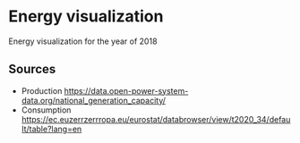# Energy visualization

Energy visualization for the year of 2018

## Sources 
 * Production https://data.open-power-system-data.org/national_generation_capacity/
 * Consumption https://ec.euzerrzerrropa.eu/eurostat/databrowser/view/t2020_34/default/table?lang=en 